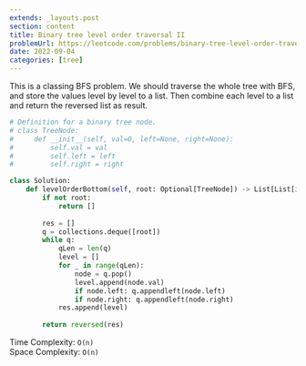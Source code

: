 ```yaml
---
extends: _layouts.post
section: content
title: Binary tree level order traversal II
problemUrl: https://leetcode.com/problems/binary-tree-level-order-traversal-ii/
date: 2022-09-04
categories: [tree]
---
```


This is a classing BFS problem. We should traverse the whole tree with BFS, and store the values level by level to a list. Then combine each level to a list and return the reversed list as result.

```python
# Definition for a binary tree node.
# class TreeNode:
#     def __init__(self, val=0, left=None, right=None):
#         self.val = val
#         self.left = left
#         self.right = right

class Solution:
    def levelOrderBottom(self, root: Optional[TreeNode]) -> List[List[int]]:
        if not root:
            return []
        
        res = []
        q = collections.deque([root])
        while q:
            qLen = len(q)
            level = []
            for _ in range(qLen):
                node = q.pop()
                level.append(node.val)
                if node.left: q.appendleft(node.left)
                if node.right: q.appendleft(node.right)
            res.append(level)
        
        return reversed(res)
```

Time Complexity: `O(n)` <br/>
Space Complexity: `O(n)`